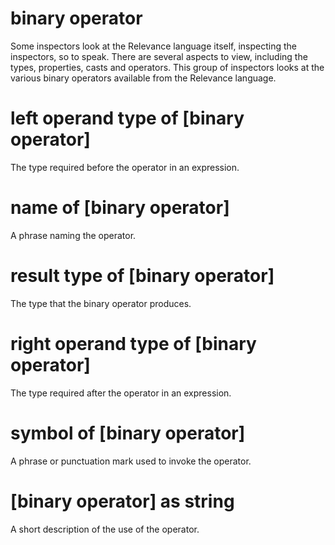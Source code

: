 # binary operator

Some inspectors look at the Relevance language itself, inspecting the inspectors, so to speak. There are several aspects to view, including the types, properties, casts and operators. This group of inspectors looks at the various binary operators available from the Relevance language.

# left operand type of [binary operator]

The type required before the operator in an expression.

# name of [binary operator]

A phrase naming the operator.

# result type of [binary operator]

The type that the binary operator produces.

# right operand type of [binary operator]

The type required after the operator in an expression.

# symbol of [binary operator]

A phrase or punctuation mark used to invoke the operator.

# [binary operator] as string

A short description of the use of the operator.
